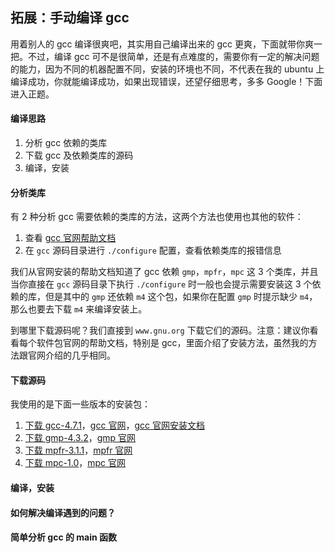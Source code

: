 ## 拓展：手动编译 gcc
用着别人的 gcc 编译很爽吧，其实用自己编译出来的 gcc 更爽，下面就带你爽一把。不过，编译 gcc 可不是很简单，还是有点难度的，需要你有一定的解决问题的能力，因为不同的机器配置不同，安装的环境也不同，不代表在我的 ubuntu 上编译成功，你就能编译成功，如果出现错误，还望仔细思考，多多 Google！下面进入正题。

#### 编译思路
1. 分析 gcc 依赖的类库
2. 下载 gcc 及依赖类库的源码
3. 编译，安装

#### 分析类库
有 2 种分析 gcc 需要依赖的类库的方法，这两个方法也使用也其他的软件：
1. 查看 [gcc 官网帮助文档](https://gcc.gnu.org/install/)
2. 在 `gcc` 源码目录进行 `./configure` 配置，查看依赖类库的报错信息

我们从官网安装的帮助文档知道了 gcc 依赖 `gmp`，`mpfr`，`mpc` 这 3 个类库，并且当你直接在 `gcc` 源码目录下执行 `./configure` 时一般也会提示需要安装这 3 个依赖的库，但是其中的 `gmp` 还依赖 `m4` 这个包，如果你在配置 `gmp` 时提示缺少 `m4`，那么也要去下载 `m4` 来编译安装上。

到哪里下载源码呢？我们直接到 `www.gnu.org` 下载它们的源码。注意：建议你看看每个软件包官网的帮助文档，特别是 gcc，里面介绍了安装方法，虽然我的方法跟官网介绍的几乎相同。


#### 下载源码
我使用的是下面一些版本的安装包：
1. [下载 gcc-4.7.1](http://gcc.parentingamerica.com/releases/gcc-4.7.1/)，[gcc 官网](https://gcc.gnu.org/)，[gcc 官网安装文档](https://gcc.gnu.org/install/)
2. [下载 gmp-4.3.2](https://ftp.gnu.org/gnu/gmp/)，[gmp 官网](https://gmplib.org/)
3. [下载 mpfr-3.1.1](http://www.mpfr.org/history.html)，[mpfr 官网](http://www.mpfr.org/)
4. [下载 mpc-1.0](http://www.multiprecision.org/index.php?prog=mpc&page=download)，[mpc 官网](http://www.multiprecision.org/index.php?prog=mpc&page=home)

#### 编译，安装




#### 如何解决编译遇到的问题？


#### 简单分析 gcc 的 main 函数